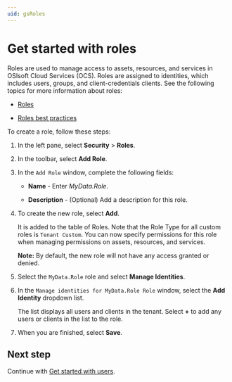 ```yaml
---
uid: gsRoles
---
```


# Get started with roles

Roles are used to manage access to assets, resources, and services in OSIsoft Cloud Services (OCS). Roles are assigned to identities, which includes users, groups, and client-credentials clients. See the following topics for more information about roles:

- [Roles](xref:ccRoles)

- [Roles best practices](xref:ccRoles#roles-bp)

To create a role, follow these steps:

1. In the left pane, select **Security** > **Roles**.

1. In the toolbar, select **Add Role**.

1. In the `Add Role` window, complete the following fields:

   - **Name**  - Enter *MyData.Role*.


   - **Description** - (Optional) Add a description for this role.

   
1. To create the new role, select **Add**. 

    It is added to the table of Roles. Note that the Role Type for all custom roles is `Tenant Custom`. You can now specify permissions for this role when managing permissions on assets, resources, and services. 
    
    **Note:** By default, the new role will not have any access granted or denied.
    
1. Select the `MyData.Role` role and select **Manage Identities**.

1. In the `Manage identities for MyData.Role Role` window, select the **Add Identity** dropdown list. 

    The list displays all users and clients in the tenant. Select **+** to add any users or clients in the list to the role.

1. When you are finished, select **Save**.

## Next step

Continue with [Get started with users](xref:gsUsers).
